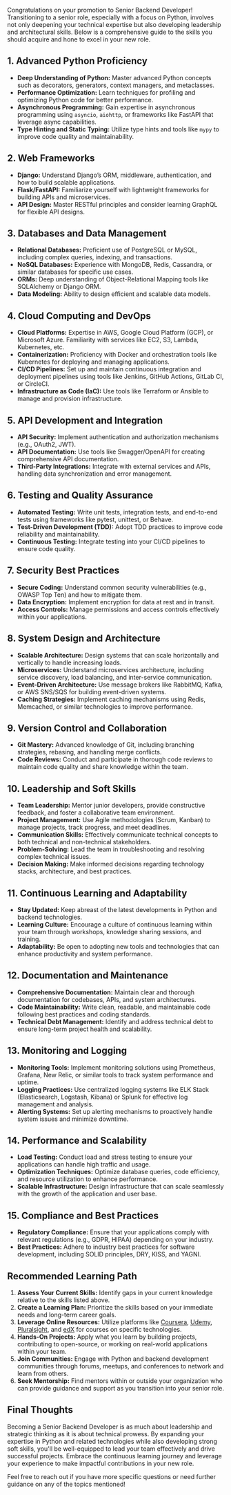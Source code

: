 Congratulations on your promotion to Senior Backend Developer! Transitioning to a senior role, especially with a focus on Python, involves not only deepening your technical expertise but also developing leadership and architectural skills. Below is a comprehensive guide to the skills you should acquire and hone to excel in your new role.

## **1. Advanced Python Proficiency**

- **Deep Understanding of Python:** Master advanced Python concepts such as decorators, generators, context managers, and metaclasses.
- **Performance Optimization:** Learn techniques for profiling and optimizing Python code for better performance.
- **Asynchronous Programming:** Gain expertise in asynchronous programming using `asyncio`, `aiohttp`, or frameworks like FastAPI that leverage async capabilities.
- **Type Hinting and Static Typing:** Utilize type hints and tools like `mypy` to improve code quality and maintainability.

## **2. Web Frameworks**

- **Django:** Understand Django’s ORM, middleware, authentication, and how to build scalable applications.
- **Flask/FastAPI:** Familiarize yourself with lightweight frameworks for building APIs and microservices.
- **API Design:** Master RESTful principles and consider learning GraphQL for flexible API designs.

## **3. Databases and Data Management**

- **Relational Databases:** Proficient use of PostgreSQL or MySQL, including complex queries, indexing, and transactions.
- **NoSQL Databases:** Experience with MongoDB, Redis, Cassandra, or similar databases for specific use cases.
- **ORMs:** Deep understanding of Object-Relational Mapping tools like SQLAlchemy or Django ORM.
- **Data Modeling:** Ability to design efficient and scalable data models.

## **4. Cloud Computing and DevOps**

- **Cloud Platforms:** Expertise in AWS, Google Cloud Platform (GCP), or Microsoft Azure. Familiarity with services like EC2, S3, Lambda, Kubernetes, etc.
- **Containerization:** Proficiency with Docker and orchestration tools like Kubernetes for deploying and managing applications.
- **CI/CD Pipelines:** Set up and maintain continuous integration and deployment pipelines using tools like Jenkins, GitHub Actions, GitLab CI, or CircleCI.
- **Infrastructure as Code (IaC):** Use tools like Terraform or Ansible to manage and provision infrastructure.

## **5. API Development and Integration**

- **API Security:** Implement authentication and authorization mechanisms (e.g., OAuth2, JWT).
- **API Documentation:** Use tools like Swagger/OpenAPI for creating comprehensive API documentation.
- **Third-Party Integrations:** Integrate with external services and APIs, handling data synchronization and error management.

## **6. Testing and Quality Assurance**

- **Automated Testing:** Write unit tests, integration tests, and end-to-end tests using frameworks like pytest, unittest, or Behave.
- **Test-Driven Development (TDD):** Adopt TDD practices to improve code reliability and maintainability.
- **Continuous Testing:** Integrate testing into your CI/CD pipelines to ensure code quality.

## **7. Security Best Practices**

- **Secure Coding:** Understand common security vulnerabilities (e.g., OWASP Top Ten) and how to mitigate them.
- **Data Encryption:** Implement encryption for data at rest and in transit.
- **Access Controls:** Manage permissions and access controls effectively within your applications.

## **8. System Design and Architecture**

- **Scalable Architecture:** Design systems that can scale horizontally and vertically to handle increasing loads.
- **Microservices:** Understand microservices architecture, including service discovery, load balancing, and inter-service communication.
- **Event-Driven Architecture:** Use message brokers like RabbitMQ, Kafka, or AWS SNS/SQS for building event-driven systems.
- **Caching Strategies:** Implement caching mechanisms using Redis, Memcached, or similar technologies to improve performance.

## **9. Version Control and Collaboration**

- **Git Mastery:** Advanced knowledge of Git, including branching strategies, rebasing, and handling merge conflicts.
- **Code Reviews:** Conduct and participate in thorough code reviews to maintain code quality and share knowledge within the team.

## **10. Leadership and Soft Skills**

- **Team Leadership:** Mentor junior developers, provide constructive feedback, and foster a collaborative team environment.
- **Project Management:** Use Agile methodologies (Scrum, Kanban) to manage projects, track progress, and meet deadlines.
- **Communication Skills:** Effectively communicate technical concepts to both technical and non-technical stakeholders.
- **Problem-Solving:** Lead the team in troubleshooting and resolving complex technical issues.
- **Decision Making:** Make informed decisions regarding technology stacks, architecture, and best practices.

## **11. Continuous Learning and Adaptability**

- **Stay Updated:** Keep abreast of the latest developments in Python and backend technologies.
- **Learning Culture:** Encourage a culture of continuous learning within your team through workshops, knowledge sharing sessions, and training.
- **Adaptability:** Be open to adopting new tools and technologies that can enhance productivity and system performance.

## **12. Documentation and Maintenance**

- **Comprehensive Documentation:** Maintain clear and thorough documentation for codebases, APIs, and system architectures.
- **Code Maintainability:** Write clean, readable, and maintainable code following best practices and coding standards.
- **Technical Debt Management:** Identify and address technical debt to ensure long-term project health and scalability.

## **13. Monitoring and Logging**

- **Monitoring Tools:** Implement monitoring solutions using Prometheus, Grafana, New Relic, or similar tools to track system performance and uptime.
- **Logging Practices:** Use centralized logging systems like ELK Stack (Elasticsearch, Logstash, Kibana) or Splunk for effective log management and analysis.
- **Alerting Systems:** Set up alerting mechanisms to proactively handle system issues and minimize downtime.

## **14. Performance and Scalability**

- **Load Testing:** Conduct load and stress testing to ensure your applications can handle high traffic and usage.
- **Optimization Techniques:** Optimize database queries, code efficiency, and resource utilization to enhance performance.
- **Scalable Infrastructure:** Design infrastructure that can scale seamlessly with the growth of the application and user base.

## **15. Compliance and Best Practices**

- **Regulatory Compliance:** Ensure that your applications comply with relevant regulations (e.g., GDPR, HIPAA) depending on your industry.
- **Best Practices:** Adhere to industry best practices for software development, including SOLID principles, DRY, KISS, and YAGNI.

## **Recommended Learning Path**

1. **Assess Your Current Skills:** Identify gaps in your current knowledge relative to the skills listed above.
2. **Create a Learning Plan:** Prioritize the skills based on your immediate needs and long-term career goals.
3. **Leverage Online Resources:** Utilize platforms like [Coursera](https://www.coursera.org/), [Udemy](https://www.udemy.com/), [Pluralsight](https://www.pluralsight.com/), and [edX](https://www.edx.org/) for courses on specific technologies.
4. **Hands-On Projects:** Apply what you learn by building projects, contributing to open-source, or working on real-world applications within your team.
5. **Join Communities:** Engage with Python and backend development communities through forums, meetups, and conferences to network and learn from others.
6. **Seek Mentorship:** Find mentors within or outside your organization who can provide guidance and support as you transition into your senior role.

## **Final Thoughts**

Becoming a Senior Backend Developer is as much about leadership and strategic thinking as it is about technical prowess. By expanding your expertise in Python and related technologies while also developing strong soft skills, you'll be well-equipped to lead your team effectively and drive successful projects. Embrace the continuous learning journey and leverage your experience to make impactful contributions in your new role.

Feel free to reach out if you have more specific questions or need further guidance on any of the topics mentioned!